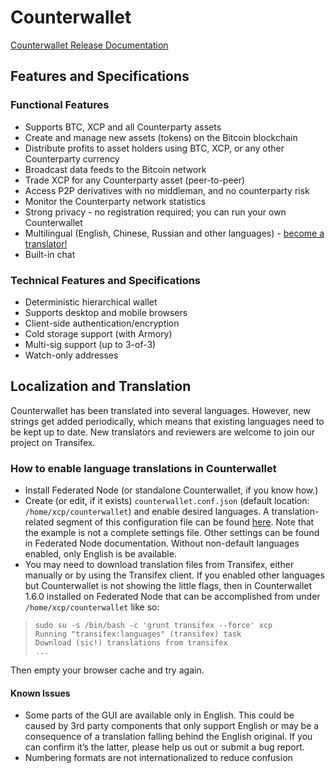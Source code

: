 Counterwallet
=============

[Counterwallet Release Documentation](https://github.com/CounterpartyXCP/counterwallet/releases)

Features and Specifications
---------------------------

### Functional Features

-  Supports BTC, XCP and all Counterparty assets
-  Create and manage new assets (tokens) on the Bitcoin blockchain
-  Distribute profits to asset holders using BTC, XCP, or any other
   Counterparty currency
-  Broadcast data feeds to the Bitcoin network
-  Trade XCP for any Counterparty asset (peer-to-peer)
-  Access P2P derivatives with no middleman, and no counterparty risk
-  Monitor the Counterparty network statistics
-  Strong privacy - no registration required; you can run your own
   Counterwallet
-  Multilingual (English, Chinese, Russian and other languages) -
   [become a translator!](https://www.transifex.com/organization/counterparty/dashboard/counterwallet)
- Built-in chat

### Technical Features and Specifications

-  Deterministic hierarchical wallet
-  Supports desktop and mobile browsers
-  Client-side authentication/encryption
-  Cold storage support (with Armory)
-  Multi-sig support (up to 3-of-3)
-  Watch-only addresses

Localization and Translation
----------------------------

Counterwallet has been translated into several languages. However, new
strings get added periodically, which means that existing languages need to be kept up to date. New translators and reviewers are welcome to join our project on Transifex.

### How to enable language translations in Counterwallet

-  Install Federated Node (or standalone Counterwallet, if you know
   how.)
-  Create (or edit, if it exists) ``counterwallet.conf.json`` (default
   location: ``/home/xcp/counterwallet``) and enable desired languages.
   A translation-related segment of this configuration file can be found
   [here](https://github.com/CounterpartyXCP/counterwallet/blob/develop/counterwallet.conf.json.example). Note that the example is not a complete settings file. Other
   settings can be found in Federated Node documentation. Without
   non-default languages enabled, only English is be available.
-  You may need to download translation files from Transifex, either
   manually or by using the Transifex client. If you enabled other
   languages but Counterwallet is not showing the little flags, then in
   Counterwallet 1.6.0 installed on Federated Node that can be
   accomplished from under ``/home/xcp/counterwallet`` like so:

>     sudo su -s /bin/bash -c 'grunt transifex --force' xcp
>     Running "transifex:languages" (transifex) task
>     Download (sic!) translations from transifex
>     ...

   Then empty your browser cache and try again.

#### Known Issues

-  Some parts of the GUI are available only in English. This could be caused by
   3rd party components that only support English or
   may be a consequence of a translation falling behind the
   English original. If you can confirm it’s the latter, please help us
   out or submit a bug report.
-  Numbering formats are not internationalized to reduce confusion
